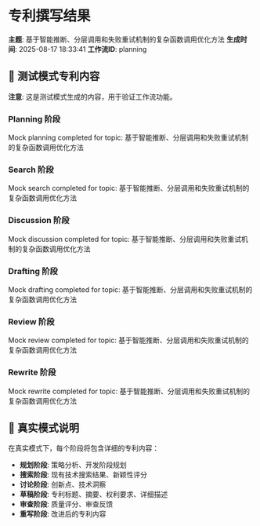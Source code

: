 # 专利撰写结果

**主题**: 基于智能推断、分层调用和失败重试机制的复杂函数调用优化方法
**生成时间**: 2025-08-17 18:33:41
**工作流ID**: planning

## 📝 测试模式专利内容

**注意**: 这是测试模式生成的内容，用于验证工作流功能。

### Planning 阶段
Mock planning completed for topic: 基于智能推断、分层调用和失败重试机制的复杂函数调用优化方法

### Search 阶段
Mock search completed for topic: 基于智能推断、分层调用和失败重试机制的复杂函数调用优化方法

### Discussion 阶段
Mock discussion completed for topic: 基于智能推断、分层调用和失败重试机制的复杂函数调用优化方法

### Drafting 阶段
Mock drafting completed for topic: 基于智能推断、分层调用和失败重试机制的复杂函数调用优化方法

### Review 阶段
Mock review completed for topic: 基于智能推断、分层调用和失败重试机制的复杂函数调用优化方法

### Rewrite 阶段
Mock rewrite completed for topic: 基于智能推断、分层调用和失败重试机制的复杂函数调用优化方法

## 🔄 真实模式说明

在真实模式下，每个阶段将包含详细的专利内容：
- **规划阶段**: 策略分析、开发阶段规划
- **搜索阶段**: 现有技术搜索结果、新颖性评分
- **讨论阶段**: 创新点、技术洞察
- **草稿阶段**: 专利标题、摘要、权利要求、详细描述
- **审查阶段**: 质量评分、审查反馈
- **重写阶段**: 改进后的专利内容